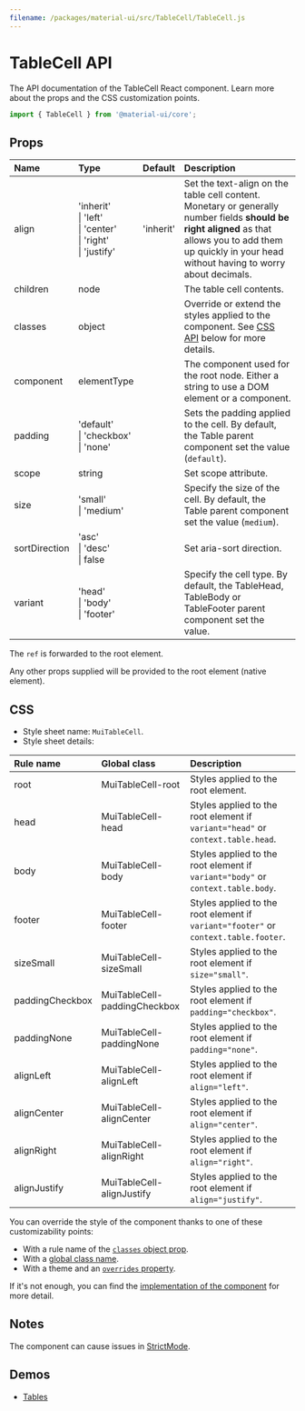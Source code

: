 ```yaml
---
filename: /packages/material-ui/src/TableCell/TableCell.js
---
```


<!--- This documentation is automatically generated, do not try to edit it. -->

# TableCell API

<p class="description">The API documentation of the TableCell React component. Learn more about the props and the CSS customization points.</p>

```js
import { TableCell } from '@material-ui/core';
```



## Props

| Name | Type | Default | Description |
|:-----|:-----|:--------|:------------|
| <span class="prop-name">align</span> | <span class="prop-type">'inherit'<br>&#124;&nbsp;'left'<br>&#124;&nbsp;'center'<br>&#124;&nbsp;'right'<br>&#124;&nbsp;'justify'</span> | <span class="prop-default">'inherit'</span> | Set the text-align on the table cell content.<br>Monetary or generally number fields **should be right aligned** as that allows you to add them up quickly in your head without having to worry about decimals. |
| <span class="prop-name">children</span> | <span class="prop-type">node</span> |  | The table cell contents. |
| <span class="prop-name">classes</span> | <span class="prop-type">object</span> |  | Override or extend the styles applied to the component. See [CSS API](#css) below for more details. |
| <span class="prop-name">component</span> | <span class="prop-type">elementType</span> |  | The component used for the root node. Either a string to use a DOM element or a component. |
| <span class="prop-name">padding</span> | <span class="prop-type">'default'<br>&#124;&nbsp;'checkbox'<br>&#124;&nbsp;'none'</span> |  | Sets the padding applied to the cell. By default, the Table parent component set the value (`default`). |
| <span class="prop-name">scope</span> | <span class="prop-type">string</span> |  | Set scope attribute. |
| <span class="prop-name">size</span> | <span class="prop-type">'small'<br>&#124;&nbsp;'medium'</span> |  | Specify the size of the cell. By default, the Table parent component set the value (`medium`). |
| <span class="prop-name">sortDirection</span> | <span class="prop-type">'asc'<br>&#124;&nbsp;'desc'<br>&#124;&nbsp;false</span> |  | Set aria-sort direction. |
| <span class="prop-name">variant</span> | <span class="prop-type">'head'<br>&#124;&nbsp;'body'<br>&#124;&nbsp;'footer'</span> |  | Specify the cell type. By default, the TableHead, TableBody or TableFooter parent component set the value. |

The `ref` is forwarded to the root element.

Any other props supplied will be provided to the root element (native element).

## CSS

- Style sheet name: `MuiTableCell`.
- Style sheet details:

| Rule name | Global class | Description |
|:-----|:-------------|:------------|
| <span class="prop-name">root</span> | <span class="prop-name">MuiTableCell-root</span> | Styles applied to the root element.
| <span class="prop-name">head</span> | <span class="prop-name">MuiTableCell-head</span> | Styles applied to the root element if `variant="head"` or `context.table.head`.
| <span class="prop-name">body</span> | <span class="prop-name">MuiTableCell-body</span> | Styles applied to the root element if `variant="body"` or `context.table.body`.
| <span class="prop-name">footer</span> | <span class="prop-name">MuiTableCell-footer</span> | Styles applied to the root element if `variant="footer"` or `context.table.footer`.
| <span class="prop-name">sizeSmall</span> | <span class="prop-name">MuiTableCell-sizeSmall</span> | Styles applied to the root element if `size="small"`.
| <span class="prop-name">paddingCheckbox</span> | <span class="prop-name">MuiTableCell-paddingCheckbox</span> | Styles applied to the root element if `padding="checkbox"`.
| <span class="prop-name">paddingNone</span> | <span class="prop-name">MuiTableCell-paddingNone</span> | Styles applied to the root element if `padding="none"`.
| <span class="prop-name">alignLeft</span> | <span class="prop-name">MuiTableCell-alignLeft</span> | Styles applied to the root element if `align="left"`.
| <span class="prop-name">alignCenter</span> | <span class="prop-name">MuiTableCell-alignCenter</span> | Styles applied to the root element if `align="center"`.
| <span class="prop-name">alignRight</span> | <span class="prop-name">MuiTableCell-alignRight</span> | Styles applied to the root element if `align="right"`.
| <span class="prop-name">alignJustify</span> | <span class="prop-name">MuiTableCell-alignJustify</span> | Styles applied to the root element if `align="justify"`.

You can override the style of the component thanks to one of these customizability points:

- With a rule name of the [`classes` object prop](/customization/components/#overriding-styles-with-classes).
- With a [global class name](/customization/components/#overriding-styles-with-global-class-names).
- With a theme and an [`overrides` property](/customization/globals/#css).

If it's not enough, you can find the [implementation of the component](https://github.com/mui-org/material-ui/blob/master/packages/material-ui/src/TableCell/TableCell.js) for more detail.

## Notes

The component can cause issues in [StrictMode](https://reactjs.org/docs/strict-mode.html).

## Demos

- [Tables](/components/tables/)

